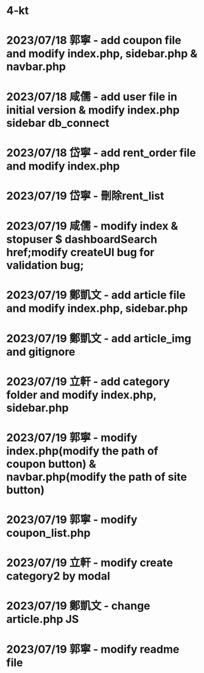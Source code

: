 # 4-kt

# 2023/07/18 郭寧 - add coupon file and modify index.php, sidebar.php & navbar.php
# 2023/07/18 咸儒 - add user file in initial version & modify index.php sidebar db_connect
# 2023/07/18 岱寧 - add rent_order file and modify index.php
# 2023/07/19 岱寧 - 刪除rent_list <script></script>
# 2023/07/19 咸儒 - modify index & stopuser $ dashboardSearch href;modify createUI bug for validation bug; 
# 2023/07/19 鄭凱文 - add article file and modify index.php, sidebar.php
# 2023/07/19 鄭凱文 - add article_img and gitignore
# 2023/07/19 立軒 - add category folder and modify index.php, sidebar.php
# 2023/07/19 郭寧 - modify index.php(modify the path of coupon button) & navbar.php(modify the path of site button)
# 2023/07/19 郭寧 - modify coupon_list.php
# 2023/07/19 立軒 - modify create category2 by modal
# 2023/07/19 鄭凱文 - change article.php JS
# 2023/07/19 郭寧 - modify readme file